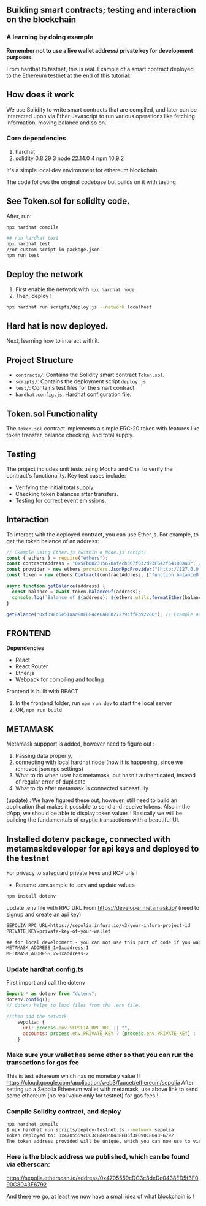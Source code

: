 ## Building smart contracts; testing and interaction on the blockchain ##
### A learning by doing example ###

**Remember not to use a live wallet address/ private key for development purposes.** 

From hardhat to testnet, this is real. 
Example of a smart contract deployed to the Ethereum testnet at the end of this tutorial:


## How does it work ##
We use Solidity to write smart contracts that are compiled, and later can be interacted upon via Ether Javascript to run various operations like fetching information, moving balance and so on. 

### Core dependencies ###
1. hardhat
2. solidity 0.8.29
3 node 22.14.0
4 npm 10.9.2

It's a simple local dev environment for ethereum blockchain. 

The code follows the original codebase but builds on it with testing

## See Token.sol for solidity code. ##
After, run: 
```bash
npx hardhat compile

## run hardhat test
npx hardhat test
//or custom script in package.json
npm run test 
```

## Deploy the network ##
1. First enable the network with ```npx hardhat node```
2. Then, deploy !
```bash
npx hardhat run scripts/deploy.js --network localhost
```
## Hard hat is now deployed. ##

Next, learning how to interact with it. 


## Project Structure ##

* `contracts/`: Contains the Solidity smart contract `Token.sol`.
* `scripts/`: Contains the deployment script `deploy.js`.
* `test/`: Contains test files for the smart contract.
* `hardhat.config.js`: Hardhat configuration file.

## Token.sol Functionality ##

The `Token.sol` contract implements a simple ERC-20 token with features like token transfer, balance checking, and total supply.

## Testing ##

The project includes unit tests using Mocha and Chai to verify the contract's functionality. Key test cases include:

* Verifying the initial total supply.
* Checking token balances after transfers.
* Testing for correct event emissions.

## Interaction ##

To interact with the deployed contract, you can use Ether.js. For example, to get the token balance of an address:

```javascript
// Example using Ether.js (within a Node.js script)
const { ethers } = require("ethers");
const contractAddress = "0x5FbDB2315678afecb367f032d93F642f64180aa3"; // Replace with your deployed contract address
const provider = new ethers.providers.JsonRpcProvider("[http://127.0.0.1:8545/](https://www.google.com/search?q=http://127.0.0.1:8545/)"); // Local Hardhat node
const token = new ethers.Contract(contractAddress, ["function balanceOf(address) view returns (uint256)"], provider);

async function getBalance(address) {
  const balance = await token.balanceOf(address);
  console.log(`Balance of ${address}: ${ethers.utils.formatEther(balance)}`);
}

getBalance("0xf39Fd6e51aad88F6F4ce6aB8827279cffFb92266"); // Example address◊
```

## FRONTEND ##
**Dependencies**
- React
- React Router
- Ether.js
- Webpack for compiling and tooling

Frontend is built with REACT
1. In the frontend folder, run `npm run dev` to start the local server
2. OR, `npm run build`

## METAMASK ##

Metamask suppport is added, however need to figure out : 
1. Passing data properly, 
2. connecting with local hardhat node (how it is happening, since we removed json rpc settings)
3. What to do when user has metamask, but hasn't authenticated, instead of regular error of duplicate
4. What to do after metamask is connected sucessfully

(update) : We have figured these out, however, still need to build an application that makes it possible to send and receive tokens. 
Also in the dApp, we should be able to display token values ! Basically we will be building the fundamentals of cryptic transactions with a beautiful UI.

## Installed dotenv package, connected with metamaskdeveloper for api keys and deployed to the testnet ##
For privacy to safeguard private keys and RCP urls ! 
- Rename .env.sample to .env and update values 
```bash
npm install dotenv
```
update .env file with RPC URL From https://developer.metamask.io/ (need to signup and create an api key)
```txt
SEPOLIA_RPC_URL=https://sepolia.infura.io/v3/your-infura-project-id
PRIVATE_KEY=private-key-of-your-wallet

## for local development - you can not use this part of code if you want
METAMASK_ADDRESS_1=0xaddress-1
METAMASK_ADDRESS_2=0xaddress-2
```

### Update hardhat.config.ts ### 
First import and call the dotenv
```js
import * as dotenv from "dotenv";
dotenv.config();
// dotenv helps to load files from the .env file.

//then add the network
    sepolia: {
      url: process.env.SEPOLIA_RPC_URL || "",
      accounts: process.env.PRIVATE_KEY ? [process.env.PRIVATE_KEY] : []
    }
```
### Make sure your wallet has some ether so that you can run the transactions for gas fee ###
This is test ethereum which has no monetary value !! 
https://cloud.google.com/application/web3/faucet/ethereum/sepolia 
After setting up a Sepolia Ethereum wallet with metamask, use above link to send some ethereum (no real value only for testnet) for gas fees ! 


### Compile Solidity contract, and deploy ###
```sh
npx hardhat compile
$ npx hardhat run scripts/deploy-testnet.ts --network sepolia
Token deployed to: 0x4705559cDC3c8deDc0438ED5f3F090C8043F6792
The token address provided will be unique, which you can now use to view your blockchain ledger
```
### Here is the block address we published, which can be found via etherscan: ### 
https://sepolia.etherscan.io/address/0x4705559cDC3c8deDc0438ED5f3F090C8043F6792



And there we go, at least we now have a small idea of what blockchain is ! 



